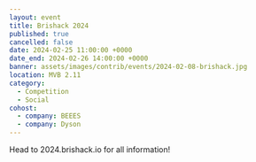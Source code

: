 ```yaml
---
layout: event
title: Brishack 2024
published: true
cancelled: false
date: 2024-02-25 11:00:00 +0000
date_end: 2024-02-26 14:00:00 +0000
banner: assets/images/contrib/events/2024-02-08-brishack.jpg
location: MVB 2.11
category:
  - Competition
  - Social
cohost:
  - company: BEEES
  - company: Dyson
---
```

Head to 2024.brishack.io for all information!
